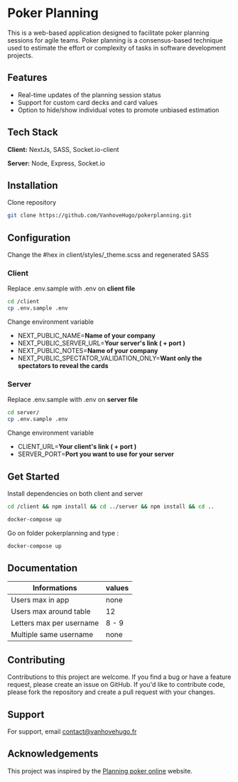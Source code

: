 
# Poker Planning

This is a web-based application designed to facilitate poker planning sessions for agile teams. Poker planning is a consensus-based technique used to estimate the effort or complexity of tasks in software development projects.


## Features

- Real-time updates of the planning session status
- Support for custom card decks and card values
- Option to hide/show individual votes to promote unbiased estimation

## Tech Stack

**Client:** NextJs, SASS, Socket.io-client

**Server:** Node, Express, Socket.io


## Installation

Clone repository
```bash
git clone https://github.com/VanhoveHugo/pokerplanning.git
```

## Configuration

Change the #hex in client/styles/_theme.scss and regenerated SASS

### Client
Replace .env.sample with .env on **client file** 
```bash
cd /client
cp .env.sample .env
```
Change environment variable
- NEXT_PUBLIC_NAME=**Name of your company**
- NEXT_PUBLIC_SERVER_URL=**Your server's link ( + port )**
- NEXT_PUBLIC_NOTES=**Name of your company**
- NEXT_PUBLIC_SPECTATOR_VALIDATION_ONLY=**Want only the spectators to reveal the cards**

### Server
Replace .env.sample with .env on **server file** 
```bash
cd server/ 
cp .env.sample .env
```
Change environment variable
- CLIENT_URL=**Your client's link ( + port )**
- SERVER_PORT=**Port you want to use for your server**

## Get Started

Install dependencies on both client and server

```bash
cd /client && npm install && cd ../server && npm install && cd ..
```

```bash
docker-compose up
```

Go on folder pokerplanning and type :

```bash
docker-compose up
```
## Documentation

| Informations | values | 
|---|---|
| Users max in app | none |
| Users max around table | 12 |
| Letters max per username | 8 - 9 |
| Multiple same username | none |

## Contributing

Contributions to this project are welcome. If you find a bug or have a feature request, please create an issue on GitHub. If you'd like to contribute code, please fork the repository and create a pull request with your changes.

## Support

For support, email contact@vanhovehugo.fr
## Acknowledgements

This project was inspired by the [Planning poker online](https://planningpokeronline.com/) website.